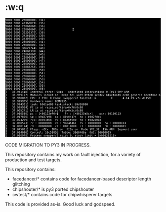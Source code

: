 # :w:q

![Just for fun](fun/rpi-pewpewpew.PNG)

CODE MIGRATION TO PY3 IN PROGRESS.

This repository contains my work on fault injection, for a variety of production and test targets.

This repository contains:

- facedancer/* contains code for facedancer-based descriptor length glitching
- chipshouter/* is py3 ported chipshouter
- cwtest/* contains code for chipwhisperer targets

This code is provided as-is. Good luck and godspeed.

